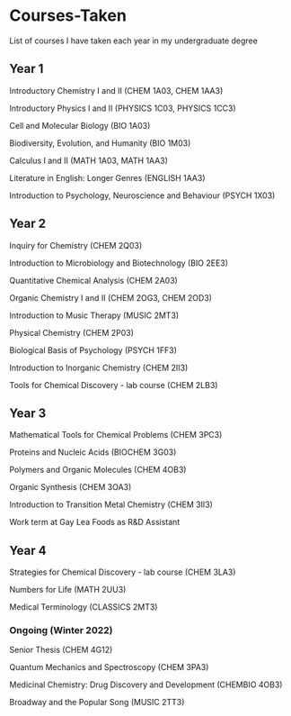 # Courses-Taken
List of courses I have taken each year in my undergraduate degree

## Year 1
Introductory Chemistry I and II (CHEM 1A03, CHEM 1AA3)

Introductory Physics I and II (PHYSICS 1C03, PHYSICS 1CC3)

Cell and Molecular Biology (BIO 1A03)

Biodiversity, Evolution, and Humanity (BIO 1M03)

Calculus I and II (MATH 1A03, MATH 1AA3)

Literature in English: Longer Genres (ENGLISH 1AA3)

Introduction to Psychology, Neuroscience and Behaviour (PSYCH 1X03)

## Year 2
Inquiry for Chemistry (CHEM 2Q03)

Introduction to Microbiology and Biotechnology (BIO 2EE3)

Quantitative Chemical Analysis (CHEM 2A03)

Organic Chemistry I and II (CHEM 2OG3, CHEM 2OD3)

Introduction to Music Therapy (MUSIC 2MT3)

Physical Chemistry (CHEM 2P03)

Biological Basis of Psychology (PSYCH 1FF3)

Introduction to Inorganic Chemistry (CHEM 2II3)

Tools for Chemical Discovery - lab course (CHEM 2LB3)

## Year 3
Mathematical Tools for Chemical Problems (CHEM 3PC3)

Proteins and Nucleic Acids (BIOCHEM 3G03)

Polymers and Organic Molecules (CHEM 4OB3)

Organic Synthesis (CHEM 3OA3)

Introduction to Transition Metal Chemistry (CHEM 3II3)

Work term at Gay Lea Foods as R&D Assistant

## Year 4
Strategies for Chemical Discovery - lab course (CHEM 3LA3)

Numbers for Life (MATH 2UU3)

Medical Terminology (CLASSICS 2MT3)


### Ongoing (Winter 2022)

Senior Thesis (CHEM 4G12)

Quantum Mechanics and Spectroscopy (CHEM 3PA3)

Medicinal Chemistry: Drug Discovery and Development (CHEMBIO 4OB3)

Broadway and the Popular Song (MUSIC 2TT3)


